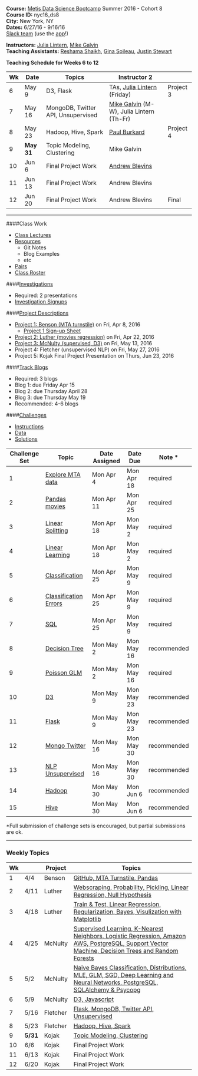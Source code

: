 **Course:**    [Metis Data Science Bootcamp](http://www.thisismetis.com/data-science) Summer 2016 - Cohort 8  
**Course ID:** nyc16_ds8  
**City:**      New York, NY  
**Dates:**     6/27/16 - 9/16/16  
[Slack team](https://summer-nyc16-metis.slack.com/) (use the [app](https://slack.com/downloads)!)  

**Instructors:**  [Julia Lintern](https://www.linkedin.com/in/julia-lintern-a5141384), [Mike Galvin](https://www.linkedin.com/in/mikejgalvin)  
**Teaching Assistants:**  [Reshama Shaikh](https://www.linkedin.com/in/reshamas), [Gina Soileau](https://www.linkedin.com/in/gfsoileau), [Justin Stewart](https://www.linkedin.com/in/jstnstwrt)

**Teaching Schedule for Weeks 6 to 12**

| Wk | Date  | Topics                 | Instructor 2 |  |
|----|-------|-------------------------|---------------|-----------|
| 6  | May 9      | D3, Flask      | TAs, [Julia Lintern](https://www.linkedin.com/in/julia-lintern-a5141384) (Friday)   | Project 3 |
| 7  | May 16     | MongoDB, Twitter API, Unsupervised | [Mike Galvin](https://www.linkedin.com/in/mikejgalvin) (M-W), Julia Lintern (Th-Fr)   | |
| 8  | May 23     | Hadoop, Hive, Spark      | [Paul Burkard](https://www.linkedin.com/in/paulburkard)    | Project 4  |
| 9  | **May 31** | Topic Modeling, Clustering | Mike Galvin    |   |
| 10 | Jun 6     | Final Project Work        | [Andrew Blevins](https://www.linkedin.com/in/andrewdblevins)    | |
| 11 | Jun 13    | Final Project Work | Andrew Blevins    |  |
| 12 | Jun 20    | Final Project Work | Andrew Blevins    | Final  |

---

####Class Work
* [Class Lectures](/class_lectures/)
* [Resources](resources/)
  * Git Notes
  * Blog Examples
  * etc
* [Pairs](student_pairs.md)
* [Class Roster](https://docs.google.com/spreadsheets/d/1q2OQJvZEWtqhgc9UKYXe72WlizO51euFadsaLhi6zDI/edit?usp=sharing)

####[Investigations](https://github.com/thisismetis/nyc16_ds7/tree/master/investigations) 
* Required:  2 presentations
* [Investigation Signups](https://docs.google.com/spreadsheets/d/17Ca2N8v9x--rMynU4khw87uSBYmlJMKi_keqBJdyBGc/edit#gid=0)

####[Project Descriptions](https://github.com/thisismetis/nyc16_ds7/tree/master/projects)
* [Project 1: Benson (MTA turnstile)](/projects/01-benson/README.md) on Fri, Apr 8, 2016
  * [Project 1 Sign-up Sheet](https://docs.google.com/spreadsheets/d/1_hOfkstAExXkC4b-nqFoIdtKnAVhRFVrtPjOgFiqNq4/edit?usp=sharing)
* [Project 2: Luther (movies regression)](/projects/02-luther/README.md) on Fri, Apr 22, 2016
* [Project 3: McNulty (supervised, D3)](/projects/03-mcnulty/README.md) on Fri, May 13, 2016
* Project 4: Fletcher (unsupervised NLP) on Fri, May 27, 2016
* Project 5: Kojak Final Project Presentation on Thurs, Jun 23, 2016

####[Track Blogs](https://docs.google.com/spreadsheets/d/1ZVjeC_jG1Q4uMC3XI8H1Ih-Ub5PjnrmlJcBaa061aAs/edit?usp=sharing)
* Required:  3 blogs
* Blog 1:  due Friday Apr 15
* Blog 2:  due Thursday April 28
* Blog 3:  due Thursday May 19
* Recommended:  4-6 blogs


####[Challenges](https://github.com/thisismetis/nyc16_ds7/tree/master/challenges)
* [Instructions](https://github.com/thisismetis/nyc16_ds7/blob/master/challenges/README.md)
* [Data](https://github.com/thisismetis/nyc16_ds7/tree/master/challenges/challenges_data)
* [Solutions](https://github.com/thisismetis/nyc16_ds7/tree/master/challenges/challenges_solutions)

| Challenge Set  | Topic                 | Date Assigned | Date Due   | Note *      |
|----------------|-----------------------|---------------|------------|-------------|
| 1              | [Explore MTA data](/challenges/01-benson)      | Mon Apr  4    | Mon Apr 18 | required    |
| 2              | [Pandas movies](/challenges/02-luther1)                | Mon Apr 11    | Mon Apr 25 | required    |
| 3              | [Linear Splitting](/challenges/03-linear_splitting)      | Mon Apr 18    | Mon May 2  | required    |
| 4              | [Linear Learning](/challenges/04-linear_learning)       | Mon Apr 18    | Mon May 2  | required    |
| 5              | [Classification](/challenges/05-classification)        | Mon Apr 25    | Mon May  9 | required    |
| 6              | [Classification Errors](/challenges/06-classification_errors) | Mon Apr 25    | Mon May  9 | required    |
| 7              | [SQL](/challenges/07-sql)                   | Mon Apr 25    | Mon May  9 | required    |
| 8              | [Decision Tree](/challenges/08-decision_tree)         | Mon May 2     | Mon May 16 | recommended |
| 9              | [Poisson GLM](/challenges/09-poisson_glm)           | Mon May 2     | Mon May 16 | required    |
| 10             | [D3](/challenges/10-d3)                    | Mon May  9    | Mon May 23 | recommended |
| 11             | [Flask](/challenges/11-flask)                 | Mon May  9    | Mon May 23 | recommended |
| 12             | [Mongo Twitter](/challenges/12-mongo_twitter)         | Mon May 16    | Mon May 30 | recommended |
| 13             | [NLP Unsupervised](/challenges/13-nlp_unsupervised)      | Mon May 16    | Mon May 30 | recommended |
| 14             | [Hadoop](/challenges/14-hadoop)                | Mon May 30    | Mon Jun  6 | recommended |
| 15             | [Hive](/challenges/15-hive)                  | Mon May 30    | Mon Jun  6 | recommended |

*Full submission of challenge sets is encouraged, but partial submissions are ok. 

---

### Weekly Topics

| Wk |   | Project | Topics                 |  
|----|-------|---------|-------------------------|
| 1  | 4/4 | Benson | [GitHub, MTA Turnstile, Pandas](/class_lectures/week01-benson/) |   
| 2  | 4/11 | Luther | [Webscraping, Probability, Pickling, Linear Regression, Null Hypothesis](/class_lectures/week02-luther1/)  |  
| 3 |  4/18 | Luther  | [Train & Test, Linear Regression, Regularization, Bayes, Visulization with Matplotlib](/class_lectures/week03-luther2/)        |   
| 4 | 4/25 | McNulty  | [Supervised Learning, K-Nearest Neighbors, Logistic Regression, Amazon AWS, PostgreSQL, Support Vector Machine, Decision Trees and Random Forests](/class_lectures/week04-mcnulty1/) |    
| 5 | 5/2 | McNulty   | [Naive Bayes Classification, Distributions, MLE, GLM, SGD, Deep Learning and Neural Networks, PostgreSQL, SQLAlchemy & Psycopg](/class_lectures/week05-mcnulty2/) |  
| 6  | 5/9 | McNulty | [D3, Javascript](/class_lectures/week06-mcnulty3/)      |      |  
| 7  | 5/16 | Fletcher     | [Flask, MongoDB, Twitter API, Unsupervised](/class_lectures/week07-fletcher1/) |  
| 8  | 5/23 | Fletcher     | [Hadoop, Hive, Spark](/class_lectures/week09-kojak1/)      |  
| 9  | **5/31** | Kojak | [Topic Modeling, Clustering](/class_lectures/week08-fletcher2/) |     
| 10 | 6/6     | Kojak | Final Project Work        |  
| 11 | 6/13    | Kojak | Final Project Work |    
| 12 | 6/20    | Kojak | Final Project Work |  
